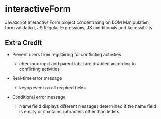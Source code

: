 # interactiveForm
JavaScript Interactive Form project concentrating on DOM Manipulation, form validation, 
JS Regular Expressions, JS conditionals and Accessibility.

## Extra Credit
* Prevent users from registering for conflicting activities
  - checkbox input and parent label are disabled according to conflicting activities

* Real-time error message 
  - keyup event on all required fields

* Conditional error message
  - Name field displays different messages determined if the name field is empty or it cntains cahracters other than letters
